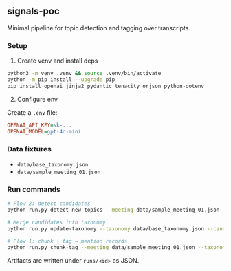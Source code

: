 ## signals-poc

Minimal pipeline for topic detection and tagging over transcripts.

### Setup

1) Create venv and install deps

```bash
python3 -m venv .venv && source .venv/bin/activate
python -m pip install --upgrade pip
pip install openai jinja2 pydantic tenacity orjson python-dotenv
```

2) Configure env

Create a `.env` file:

```ini
OPENAI_API_KEY=sk-...
OPENAI_MODEL=gpt-4o-mini
```

### Data fixtures

- `data/base_taxonomy.json`
- `data/sample_meeting_01.json`

### Run commands

```bash
# Flow 2: detect candidates
python run.py detect-new-topics --meeting data/sample_meeting_01.json --taxonomy data/base_taxonomy.json --out runs/demo-1

# Merge candidates into taxonomy
python run.py update-taxonomy --taxonomy data/base_taxonomy.json --candidates runs/demo-1/new_topics.json --out runs/demo-2

# Flow 1: chunk + tag → mention records
python run.py chunk-tag --meeting data/sample_meeting_01.json --taxonomy data/base_taxonomy.json --out runs/demo-3
```

Artifacts are written under `runs/<id>` as JSON.


